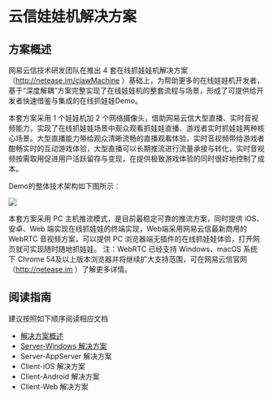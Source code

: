 # 云信娃娃机解决方案

## 方案概述

网易云信技术研发团队在推出 4 套在线抓娃娃机解决方案（http://netease.im/clawMachine ）基础上，为帮助更多的在线娃娃机开发者，基于“深度解耦”方案完整实现了在线娃娃机的整套流程与场景，形成了可提供给开发者快速借鉴与集成的在线抓娃娃Demo。


本套方案采用 1 个娃娃机加 2 个网络摄像头，借助网易云信大型直播、实时音视频能力，实现了在线抓娃娃场景中观众观看抓娃娃直播、游戏者实时抓娃娃两种核心场景。大型直播能力带给观众清晰流畅的直播观看体验，实时音视频带给游戏者酣畅实时的互动游戏体验，大型直播可以长期推流进行流量承接与转化，实时音视频按需取用促进用户活跃留存与变现，在提供极致游戏体验的同时很好地控制了成本。

Demo的整体技术架构如下图所示： 

![](http://yx-web.nos.netease.com/official/default/001.jpeg)

本套方案采用 PC 主机推流模式，是目前最稳定可靠的推流方案，同时提供 iOS、安卓、Web 端实现在线抓娃娃的终端实现，Web端采用网易云信最新商用的 WebRTC 音视频方案，可以提供 PC 浏览器端无插件的在线抓娃娃体验，打开网页就可实现随时随地抓娃娃。 注：WebRTC 已经支持 Windows、macOS 系统下 Chrome 54及以上版本浏览器并将继续扩大支持范围，可在网易云信官网 （http://netease.im ）了解更多详情。

## 阅读指南

建议按照如下顺序阅读相应文档

* [解决方案概述](http://docs.netease.im/docs/product/%E9%80%9A%E7%94%A8/%E7%BD%91%E6%98%93%E4%BA%91%E4%BF%A1%E5%9C%A8%E7%BA%BF%E6%8A%93%E5%A8%83%E5%A8%83%E8%A7%A3%E5%86%B3%E6%96%B9%E6%A1%88Demo%E8%AF%B4%E6%98%8E%E6%96%87%E6%A1%A3)
* [Server-Windows 解决方案](./Wawaji-Server-Windows)
* Server-AppServer 解决方案
* Client-iOS 解决方案
* Client-Android 解决方案
* Client-Web 解决方案




